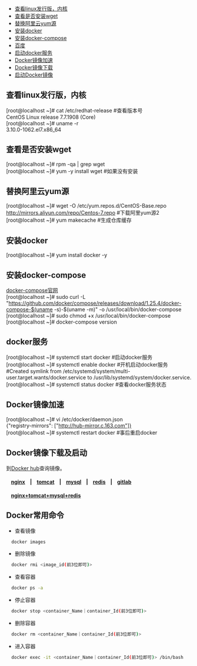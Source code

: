 - [查看linux发行版，内核](#查看linux发行版，内核)
- [查看是否安装wget](#查看是否安装wget)
- [替换阿里云yum源](#替换阿里云yum源)
- [安装docker](#安装docker)
- [安装docker-compose](#安装docker-compose)
- [百度](https://www.baidu.com)
- [启动docker服务](#启动docker服务)
- [Docker镜像加速](#Docker镜像加速)
- [Docker镜像下载](#Docker镜像下载)
- [启动Docker镜像](#启动Docker镜像)
## 查看linux发行版，内核
[root@localhost ~]# cat /etc/redhat-release  #查看版本号  
CentOS Linux release 7.7.1908 (Core)  
[root@localhost ~]# uname -r  
3.10.0-1062.el7.x86_64

## 查看是否安装wget
[root@localhost ~]# rpm -qa | grep wget  
[root@localhost ~]# yum -y install wget #如果没有安装  

## 替换阿里云yum源
[root@localhost ~]# wget -O /etc/yum.repos.d/CentOS-Base.repo http://mirrors.aliyun.com/repo/Centos-7.repo #下载阿里yum源2  
[root@localhost ~]# yum makecache  #生成仓库缓存  

## 安装docker
[root@localhost ~]# yum install docker -y  

## 安装docker-compose
[docker-compose官网](https://docs.docker.com/compose/install/)  
[root@localhost ~]# sudo curl -L "https://github.com/docker/compose/releases/download/1.25.4/docker-compose-$(uname -s)-$(uname -m)" -o /usr/local/bin/docker-compose  
[root@localhost ~]# sudo chmod +x /usr/local/bin/docker-compose  
[root@localhost ~]# docker-compose version  

## docker服务
[root@localhost ~]# systemctl start docker  #启动docker服务  
[root@localhost ~]# systemctl enable docker #开机启动docker服务  
#Created symlink from /etc/systemd/system/multi-user.target.wants/docker.service to /usr/lib/systemd/system/docker.service.
[root@localhost ~]# systemctl status docker #查看docker服务状态  

## Docker镜像加速
[root@localhost ~]# vi /etc/docker/daemon.json  
{"registry-mirrors": ["http://hub-mirror.c.163.com"]}  
[root@localhost ~]# systemctl restart docker #事后重启docker  

## Docker镜像下载及启动  
到[Docker hub](https://hub.docker.com/)查询镜像。  
#### &nbsp;&nbsp;&nbsp;&nbsp;[nginx](Docker/NGINX.md)&nbsp;&nbsp;&nbsp;&nbsp;|&nbsp;&nbsp;&nbsp;&nbsp;[tomcat](Docker/TOMCAT.md)&nbsp;&nbsp;&nbsp;&nbsp;|&nbsp;&nbsp;&nbsp;&nbsp;[mysql](Docker/MYSQL.md)&nbsp;&nbsp;&nbsp;&nbsp;|&nbsp;&nbsp;&nbsp;&nbsp;[redis](Docker/REDIS.md)&nbsp;&nbsp;&nbsp;&nbsp;|&nbsp;&nbsp;&nbsp;&nbsp;[gitlab](Docker/GITLAB.md)  

#### &nbsp;&nbsp;&nbsp;&nbsp;[nginx+tomcat+mysql+redis](Docker/NTMR.md)

## Docker常用命令  
  * 查看镜像
  ```bash
    docker images
  ```
  * 删除镜像
  ```bash
    docker rmi <image_id(前3位即可)>
  ```
  * 查看容器
  ```bash
    docker ps -a
  ```    
  * 停止容器
  ```bash
    docker stop <container_Name｜container_Id(前3位即可)>
  ``` 
  * 删除容器
  ```bash
    docker rm <container_Name｜container_Id(前3位即可)>
  ```   
  * 进入容器
  ```bash
    docker exec -it <container_Name｜container_Id(前3位即可)> /bin/bash
  ``` 
